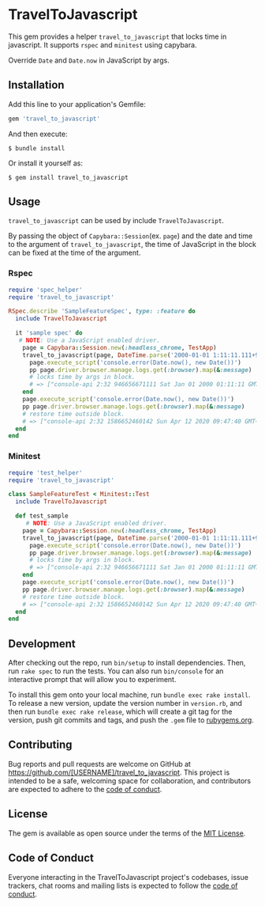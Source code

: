 # TravelToJavascript

This gem provides a helper `travel_to_javascript` that locks time in javascript.
It supports `rspec` and `minitest` using capybara.

Override `Date` and `Date.now` in JavaScript by args.

## Installation

Add this line to your application's Gemfile:

```ruby
gem 'travel_to_javascript'
```

And then execute:

    $ bundle install

Or install it yourself as:

    $ gem install travel_to_javascript

## Usage

`travel_to_javascript` can be used by include `TravelToJavascript`.

By passing the object of `Capybara::Session`(ex. `page`) and the date and time to the argument of `travel_to_javascript`, the time of JavaScript in the block can be fixed at the time of the argument.

### Rspec

``` ruby
require 'spec_helper'
require 'travel_to_javascript'

RSpec.describe 'SampleFeatureSpec', type: :feature do
  include TravelToJavascript

  it 'sample spec' do
   # NOTE: Use a JavaScript enabled driver.
    page = Capybara::Session.new(:headless_chrome, TestApp)
    travel_to_javascript(page, DateTime.parse('2000-01-01 1:11:11.111+9:00')) do
      page.execute_script('console.error(Date.now(), new Date())')
      pp page.driver.browser.manage.logs.get(:browser).map(&:message)
      # locks time by args in block.
      # => ["console-api 2:32 946656671111 Sat Jan 01 2000 01:11:11 GMT+0900"]
    end
    page.execute_script('console.error(Date.now(), new Date())')
    pp page.driver.browser.manage.logs.get(:browser).map(&:message)
    # restore time outside block.
    # => ["console-api 2:32 1586652460142 Sun Apr 12 2020 09:47:40 GMT+0900"]
  end
end
```

### Minitest

``` ruby
require 'test_helper'
require 'travel_to_javascript'

class SampleFeatureTest < Minitest::Test
  include TravelToJavascript

  def test_sample
     # NOTE: Use a JavaScript enabled driver.
    page = Capybara::Session.new(:headless_chrome, TestApp)
    travel_to_javascript(page, DateTime.parse('2000-01-01 1:11:11.111+9:00')) do
      page.execute_script('console.error(Date.now(), new Date())')
      pp page.driver.browser.manage.logs.get(:browser).map(&:message)
      # locks time by args in block.
      # => ["console-api 2:32 946656671111 Sat Jan 01 2000 01:11:11 GMT+0900"]
    end
    page.execute_script('console.error(Date.now(), new Date())')
    pp page.driver.browser.manage.logs.get(:browser).map(&:message)
    # restore time outside block.
    # => ["console-api 2:32 1586652460142 Sun Apr 12 2020 09:47:40 GMT+0900"]
  end
end
```

## Development

After checking out the repo, run `bin/setup` to install dependencies. Then, run `rake spec` to run the tests. You can also run `bin/console` for an interactive prompt that will allow you to experiment.

To install this gem onto your local machine, run `bundle exec rake install`. To release a new version, update the version number in `version.rb`, and then run `bundle exec rake release`, which will create a git tag for the version, push git commits and tags, and push the `.gem` file to [rubygems.org](https://rubygems.org).

## Contributing

Bug reports and pull requests are welcome on GitHub at https://github.com/[USERNAME]/travel_to_javascript. This project is intended to be a safe, welcoming space for collaboration, and contributors are expected to adhere to the [code of conduct](https://github.com/[USERNAME]/travel_to_javascript/blob/master/CODE_OF_CONDUCT.md).


## License

The gem is available as open source under the terms of the [MIT License](https://opensource.org/licenses/MIT).

## Code of Conduct

Everyone interacting in the TravelToJavascript project's codebases, issue trackers, chat rooms and mailing lists is expected to follow the [code of conduct](https://github.com/[USERNAME]/travel_to_javascript/blob/master/CODE_OF_CONDUCT.md).
